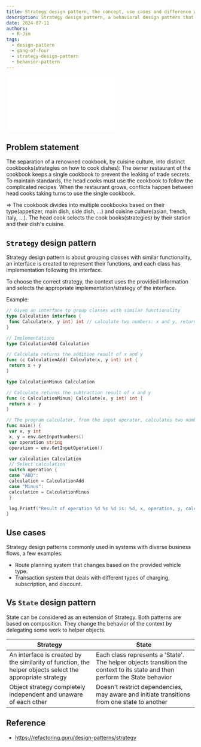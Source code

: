 ```yaml
---
title: Strategy design pattern, the concept, use cases and difference with the state design pattern
description: Strategy design pattern, a behavioral design pattern that denote the functionality of a family of interchangeable classes to a interface, the context, with the helper objects, selects the appropriate implementation of the interface.
date: 2024-07-11
authors:
  - R-Jim
tags:
  - design-pattern
  - gang-of-four
  - strategy-design-pattern
  - behavior-pattern
---
```


![](assets/strategy-design-pattern.pdf)

## Problem statement

The separation of a renowned cookbook, by cuisine culture, into distinct cookbooks(strategies on how to cook dishes): The owner restaurant of the cookbook keeps a single cookbook to prevent the leaking of trade secrets. To maintain standards, the head cooks must use the cookbook to follow the complicated recipes. When the restaurant grows, conflicts happen between head cooks taking turns to use the single cookbook.

=> The cookbook divides into multiple cookbooks based on their type(appetizer, main dish, side dish, ...) and cuisine culture(asian, french, italy, ...). The head cook selects the cook books(strategies) by their station and their dish's cuisine.

## `Strategy` design pattern

Strategy design pattern is about grouping classes with similar functionality, an interface is created to represent their functions, and each class has implementation following the interface.

To choose the correct strategy, the context uses the provided information and selects the appropriate implementation/strategy of the interface.

Example:

```go
// Given an interface to group classes with similar functionality
type Calculation interface {
 func Calculate(x, y int) int // calculate two numbers: x and y, return int result
}

// Implementations
type CalculationAdd Calculation

// Calculate returns the addition result of x and y
func (c CalculationAdd) Calculate(x, y int) int {
 return x + y
}

type CalculationMinus Calculation

// Calculate returns the subtraction result of x and y
func (c CalculationMinus) Calculate(x, y int) int {
 return x - y
}

// The program calculator, from the input operator, calculates two numbers and prints the result
func main() {
 var x, y int
 x, y = env.GetInputNumbers()
 var operation string
 operation = env.GetInputOperation()

 var calculation Calculation
 // Select calculation
 switch operation {
 case "ADD":
 calculation = CalculationAdd
 case "Minus":
 calculation = CalculationMinus
 }

 log.Printf("Result of operation %d %s %d is: %d, x, operation, y, calculation.Calculate(x, y))
}
```

## Use cases

Strategy design patterns commonly used in systems with diverse business flows, a few examples:

- Route planning system that changes based on the provided vehicle type.
- Transaction system that deals with different types of charging, subscription, and discount.

## Vs `State` design pattern

State can be considered as an extension of Strategy. Both patterns are based on composition.
They change the behavior of the context by delegating some work to helper objects.

| Strategy                                                                                                  | State                                                                                                                       |
| --------------------------------------------------------------------------------------------------------- | --------------------------------------------------------------------------------------------------------------------------- |
| An interface is created by the similarity of function, the helper objects select the appropriate strategy | Each class represents a 'State'. The helper objects transition the context to its state and then perform the State behavior |
| Object strategy completely independent and unaware of each other                                          | Doesn't restrict dependencies, may aware and initiate transitions from one state to another                                 |

## Reference

- https://refactoring.guru/design-patterns/strategy

